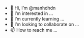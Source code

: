 - 👋 Hi, I’m @manhdhdn
- 👀 I’m interested in ...
- 🌱 I’m currently learning ...
- 💞️ I’m looking to collaborate on ...
- 📫 How to reach me ...

<!---
manhdhdn/manhdhdn is a ✨ special ✨ repository because its `README.md` (this file) appears on your GitHub profile.
You can click the Preview link to take a look at your changes.
--->
